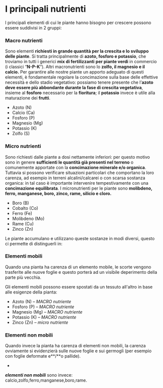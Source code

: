 # I principali nutrienti

I principali elementi di cui le piante hanno bisogno per crescere possono essere suddivisi in 2 gruppi:

### Macro nutrienti

Sono elementi **richiesti in grande quantità per la crescita e lo sviluppo delle piante**. Si tratta principalmente di **azoto, fosforo e potassio**, che troviamo in tutti i generici **mix di fertilizzanti** **per piante verdi** in commercio \(i classici “**N-P-K**“\).  Altri macronutrienti sono lo **zolfo, il magnesio e il calcio.** Per garantire alle nostre piante un apporto adeguato di questi elementi, è fondamentale regolare la concimazione sulla base delle effettive necessità e dello stadio vegetativo: possiamo tenere presente che l’**azoto deve essere più abbondante durante la fase di crescita vegetativa**, insieme al **fosforo** necessario per la **fioritura**; il **potassio** invece è utile alla maturazione dei **frutti**.

* Azoto \(N\)
* Calcio \(Ca\)
* Fosforo \(P\)
* Magnesio \(Mg\)
* Potassio \(K\)
* Zolfo \(S\)

### Micro nutrienti

Sono richiesti dalle piante a dosi nettamente inferiori: per questo motivo sono in genere **sufficienti le quantità già presenti nel terreno** o comunemente apportate con la **concimazione minerale e/o organica**. Tuttavia si possono verificare situazioni particolari che comportano la loro carenza, ad esempio in terreni alcalini/calcarei o con scarsa sostanza organica: in tal caso è importante intervenire tempestivamente con una **concimazione equilibrata**. I micronutrienti per le piante sono **molibdeno, ferro, manganese, boro, zinco, rame, silicio e cloro.**

* Boro \(B\)
* Cobalto \(Co\)
* Ferro \(Fe\)
* Molibdeno \(Mo\)
* Rame \(Cu\)
* Zinco \(Zn\)

Le piante accumulano e utilizzano queste sostanze in modi diversi, questo ci permette di distinguerli in:

### Elementi mobili

Quando una pianta ha carenza di un elemento mobile, le scorte vengono trasferite alle nuove foglie e questo porterà ad un visibile deperimento della parte più vecchia.

Gli elementi mobili possono essere spostati da un tessuto all'altro in base alle esigenze della pianta:

* Azoto \(N\) – _MACRO nutriente_
* Fosforo \(P\) – _MACRO nutriente_
* Magnesio \(Mg\) – _MACRO nutriente_
* Potassio \(K\) – _MACRO nutriente_
* Zinco \(Zn\) – _micro nutriente_

### **Elementi non mobili**

Quando invece la pianta ha carenza di elementi non mobili, la carenza ovviamente si evidenzierà sulle nuove foglie e sui germogli \(per esempio con foglie deformate e**/**o pallide\).

* 
_**elementi non mobili**_ sono invece:  
calcio,zolfo,ferro,manganese,boro,rame.  



